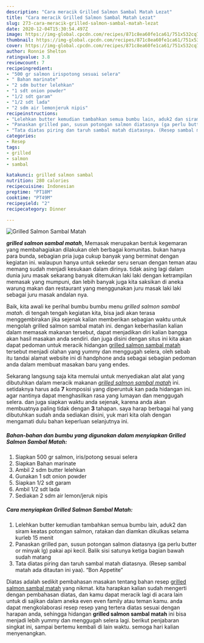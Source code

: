 ```yaml
---
description: "Cara meracik Grilled Salmon Sambal Matah Lezat"
title: "Cara meracik Grilled Salmon Sambal Matah Lezat"
slug: 273-cara-meracik-grilled-salmon-sambal-matah-lezat
date: 2020-12-04T15:30:54.497Z
image: https://img-global.cpcdn.com/recipes/871c8ea60fe1ca61/751x532cq70/grilled-salmon-sambal-matah-foto-resep-utama.jpg
thumbnail: https://img-global.cpcdn.com/recipes/871c8ea60fe1ca61/751x532cq70/grilled-salmon-sambal-matah-foto-resep-utama.jpg
cover: https://img-global.cpcdn.com/recipes/871c8ea60fe1ca61/751x532cq70/grilled-salmon-sambal-matah-foto-resep-utama.jpg
author: Ronnie Shelton
ratingvalue: 3.8
reviewcount: 7
recipeingredient:
- "500 gr salmon irispotong sesuai selera"
- " Bahan marinate"
- "2 sdm butter lelehkan"
- "1 sdt onion powder"
- "1/2 sdt garam"
- "1/2 sdt lada"
- "2 sdm air lemonjeruk nipis"
recipeinstructions:
- "Lelehkan butter kemudian tambahkan semua bumbu lain, aduk2 dan siram keatas potongan salmon, ratakan dan diamkan dikulkas selama kurleb 15 menit"
- "Panaskan grilled pan, susun potongan salmon diatasnya (ga perlu butter or minyak lg) pakai api kecil. Balik sisi satunya ketiga bagian bawah sudah matang"
- "Tata diatas piring dan taruh sambal matah diatasnya. (Resep sambal matah ada ditautan ini yaa). “Bon Appetite”"
categories:
- Resep
tags:
- grilled
- salmon
- sambal

katakunci: grilled salmon sambal 
nutrition: 280 calories
recipecuisine: Indonesian
preptime: "PT18M"
cooktime: "PT49M"
recipeyield: "2"
recipecategory: Dinner

---
```



![Grilled Salmon Sambal Matah](https://img-global.cpcdn.com/recipes/871c8ea60fe1ca61/751x532cq70/grilled-salmon-sambal-matah-foto-resep-utama.jpg)

<b><i>grilled salmon sambal matah</i></b>, Memasak merupakan bentuk kegemaran yang membahagiakan dilakukan oleh berbagai komunitas. bukan hanya para bunda, sebagian pria juga cukup banyak yang berminat dengan kegiatan ini. walaupun hanya untuk sekedar seru seruan dengan teman atau memang sudah menjadi kesukaan dalam dirinya. tidak asing lagi dalam dunia juru masak sekarang banyak ditemukan laki laki dengan ketrampilan memasak yang mumpuni, dan lebih banyak juga kita saksikan di aneka warung makan dan restaurant yang menggunakan juru masak laki laki sebagai juru masak andalan nya.



Baik, kita awali ke perihal bumbu bumbu menu <i>grilled salmon sambal matah</i>. di tengah tengah kegiatan kita, bisa jadi akan terasa menggembirakan jika sejenak kalian memberikan sebagian waktu untuk mengolah grilled salmon sambal matah ini. dengan keberhasilan kalian dalam memasak makanan tersebut, dapat menjadikan diri kalian bangga akan hasil masakan anda sendiri. dan juga disini dengan situs ini kita akan dapat pedoman untuk meracik hidangan <u>grilled salmon sambal matah</u> tersebut menjadi olahan yang yummy dan menggugah selera, oleh sebab itu tandai alamat website ini di handphone anda sebagai sebagian pedoman anda dalam membuat masakan baru yang endes.


Sekarang langsung saja kita memulai untuk menyediakan alat alat yang dibutuhkan dalam meracik makanan <u><i>grilled salmon sambal matah</i></u> ini. setidaknya harus ada <b>7</b> komposisi yang diperuntuk kan pada hidangan ini. agar nantinya dapat menghasilkan rasa yang lumayan dan menggugah selera. dan juga siapkan waktu anda sejenak, karena anda akan membuatnya paling tidak dengan <b>3</b> tahapan. saya harap berbagai hal yang dibutuhkan sudah anda sediakan disini, yuk mari kita olah dengan mengamati dulu bahan keperluan selanjutnya ini.

<!--inarticleads1-->

##### Bahan-bahan dan bumbu yang digunakan dalam menyiapkan Grilled Salmon Sambal Matah:

1. Siapkan 500 gr salmon, iris/potong sesuai selera
1. Siapkan  Bahan marinate
1. Ambil 2 sdm butter lelehkan
1. Gunakan 1 sdt onion powder
1. Siapkan 1/2 sdt garam
1. Ambil 1/2 sdt lada
1. Sediakan 2 sdm air lemon/jeruk nipis




<!--inarticleads2-->

##### Cara menyiapkan Grilled Salmon Sambal Matah:

1. Lelehkan butter kemudian tambahkan semua bumbu lain, aduk2 dan siram keatas potongan salmon, ratakan dan diamkan dikulkas selama kurleb 15 menit
1. Panaskan grilled pan, susun potongan salmon diatasnya (ga perlu butter or minyak lg) pakai api kecil. Balik sisi satunya ketiga bagian bawah sudah matang
1. Tata diatas piring dan taruh sambal matah diatasnya. (Resep sambal matah ada ditautan ini yaa). “Bon Appetite”




Diatas adalah sedikit pembahasan masakan tentang bahan resep <u>grilled salmon sambal matah</u> yang nikmat. kita harapkan kalian sudah mengerti dengan pembahasan diatas, dan kamu dapat meracik lagi di acara lain untuk di sajikan dalam aneka even even family atau teman kamu. anda dapat mengkolaborasi resep resep yang tertera diatas sesuai dengan harapan anda, sehingga hidangan <b>grilled salmon sambal matah</b> ini bisa menjadi lebih yummy dan menggugah selera lagi. berikut penjabaran singkat ini, sampai bertemu kembali di lain waktu. semoga hari kalian menyenangkan.
